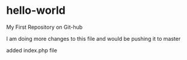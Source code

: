 # hello-world
My First Repository on Git-hub


I am doing more changes to this file and would be pushing it to master


added index.php file
